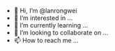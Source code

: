 - 👋 Hi, I’m @lanrongwei
- 👀 I’m interested in ...
- 🌱 I’m currently learning ...
- 💞️ I’m looking to collaborate on ...
- 📫 How to reach me ...

<!---
lanrongwei/lanrongwei is a ✨ special ✨ repository because its `README.md` (this file) appears on your GitHub profile.
You can click the Preview link to take a look at your changes.
--->
